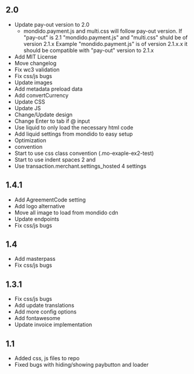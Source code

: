 ## 2.0

  - Update pay-out version to 2.0
    - mondido.payment.js and multi.css will follow pay-out version.
      If "pay-out" is 2.1 "mondido.payment.js" and "multi.css" shuld be of version 2.1.x
      Example "mondido.payment.js" is of version 2.1.x.x it should be compatible with "pay-out" version to 2.1.x
  - Add MIT License
  - Move changelog
  - Fix wc3 validation
  - Fix css/js bugs
  - Update images
  - Add metadata preload data
  - Add convertCurrency
  - Update CSS
  - Update JS
  - Change/Update design
  - Change Enter to tab if @ input
  - Use liquid to only load the necessary html code
  - Add liquid settings from mondido to easy setup
  - Optimization
  - convention
  - Start to use css class convention (.mo-exaple-ex2-test)
  - Start to use indent spaces 2 and
  - Use transaction.merchant.settings_hosted 4 settings

  ## 1.4.1

  - Add AgreementCode setting
  - Add logo alternative
  - Move all image to load from mondido cdn
  - Update endpoints
  - Fix css/js bugs

  ## 1.4

  - Add masterpass
  - Fix css/js bugs

  ## 1.3.1

  - Fix css/js bugs
  - Add update translations
  - Add more config options
  - Add fontawesome
  - Update invoice implementation

  ## 1.1

  - Added css, js files to repo
  - Fixed bugs with hiding/showing paybutton and loader
